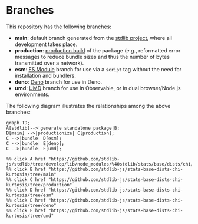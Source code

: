 <!--

@license Apache-2.0

Copyright (c) 2022 The Stdlib Authors.

Licensed under the Apache License, Version 2.0 (the "License");
you may not use this file except in compliance with the License.
You may obtain a copy of the License at

    http://www.apache.org/licenses/LICENSE-2.0

Unless required by applicable law or agreed to in writing, software
distributed under the License is distributed on an "AS IS" BASIS,
WITHOUT WARRANTIES OR CONDITIONS OF ANY KIND, either express or implied.
See the License for the specific language governing permissions and
limitations under the License.

-->

# Branches

This repository has the following branches:

-   **main**: default branch generated from the [stdlib project][stdlib-url], where all development takes place.
-   **production**: [production build][production-url] of the package (e.g., reformatted error messages to reduce bundle sizes and thus the number of bytes transmitted over a network).
-   **esm**: [ES Module][esm-url] branch for use via a `script` tag without the need for installation and bundlers.
-   **deno**: [Deno][deno-url] branch for use in Deno.
-   **umd**: [UMD][umd-url] branch for use in Observable, or in dual browser/Node.js environments.

The following diagram illustrates the relationships among the above branches:

```mermaid
graph TD;
A[stdlib]-->|generate standalone package|B;
B[main] -->|productionize| C[production];
C -->|bundle| D[esm];
C -->|bundle| E[deno];
C -->|bundle| F[umd];

%% click A href "https://github.com/stdlib-js/stdlib/tree/develop/lib/node_modules/%40stdlib/stats/base/dists/chi/kurtosis"
%% click B href "https://github.com/stdlib-js/stats-base-dists-chi-kurtosis/tree/main"
%% click C href "https://github.com/stdlib-js/stats-base-dists-chi-kurtosis/tree/production"
%% click D href "https://github.com/stdlib-js/stats-base-dists-chi-kurtosis/tree/esm"
%% click E href "https://github.com/stdlib-js/stats-base-dists-chi-kurtosis/tree/deno"
%% click F href "https://github.com/stdlib-js/stats-base-dists-chi-kurtosis/tree/umd"
```

[stdlib-url]: https://github.com/stdlib-js/stdlib/tree/develop/lib/node_modules/%40stdlib/stats/base/dists/chi/kurtosis
[production-url]: https://github.com/stdlib-js/stats-base-dists-chi-kurtosis/tree/production
[deno-url]: https://github.com/stdlib-js/stats-base-dists-chi-kurtosis/tree/deno
[umd-url]: https://github.com/stdlib-js/stats-base-dists-chi-kurtosis/tree/umd
[esm-url]: https://github.com/stdlib-js/stats-base-dists-chi-kurtosis/tree/esm